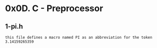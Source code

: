 # 0x0D. C - Preprocessor

## 1-pi.h
	this file defines a macro named PI as an abbreviation for the token 3.14159265359
